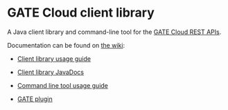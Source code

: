 GATE Cloud client library
=========================

A Java client library and command-line tool for the [GATE Cloud REST APIs][1].

Documentation can be found on [the wiki][2]:
- [Client library usage guide][3] 
- [Client library JavaDocs][4]
- [Command line tool usage guide][5]
- [GATE plugin][6]



  [1]: https://cloud.gate.ac.uk/info/help/rest-api.html
  [2]: https://github.com/GateNLP/cloud-client/wiki
  [3]: https://github.com/GateNLP/cloud-client/wiki/Client-Library-Usage-Guide
  [4]: http://gatenlp.github.io/cloud-client/javadoc/
  [5]: https://github.com/GateNLP/cloud-client/wiki/Command-Line-Tool-Usage-Guide
  [6]: https://github.com/GateNLP/cloud-client/wiki/Gate-Plugin
